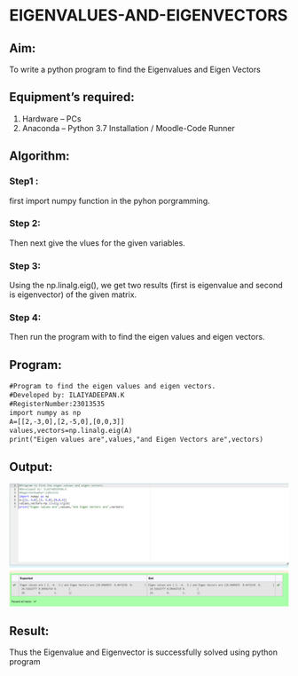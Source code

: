# EIGENVALUES-AND-EIGENVECTORS
## Aim:
To write a python program to find the Eigenvalues and Eigen Vectors
## Equipment’s required:
1. 	Hardware – PCs
2. 	Anaconda – Python 3.7 Installation / Moodle-Code Runner
## Algorithm:
### Step1 : 

first import numpy function in the pyhon porgramming.

### Step 2: 

Then next give the vlues for the given variables.

### Step 3: 

Using the np.linalg.eig(),  we get two results (first is eigenvalue and second is eigenvector) of the given matrix.

### Step 4:

Then run the program with to find the eigen values and eigen vectors.

## Program:
```
#Program to find the eigen values and eigen vectors.
#Developed by: ILAIYADEEPAN.K
#RegisterNumber:23013535
import numpy as np
A=[[2,-3,0],[2,-5,0],[0,0,3]]
values,vectors=np.linalg.eig(A)
print("Eigen values are",values,"and Eigen Vectors are",vectors)
```

## Output:
![Alt text](output.png)


## Result:
Thus the Eigenvalue and Eigenvector is successfully solved using python program

